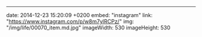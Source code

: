 ---
date: 2014-12-23 15:20:09 +0200
embed: "instagram"
link: "https://www.instagram.com/p/w8m7ylRCPz/"
img: "/img/life/00070_item.md.jpg"
imageWidth: 530
imageHeight: 530
